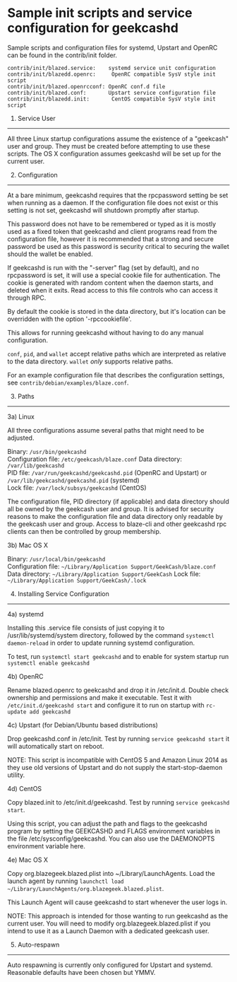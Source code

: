 Sample init scripts and service configuration for geekcashd
==========================================================

Sample scripts and configuration files for systemd, Upstart and OpenRC
can be found in the contrib/init folder.

    contrib/init/blazed.service:    systemd service unit configuration
    contrib/init/blazedd.openrc:     OpenRC compatible SysV style init script
    contrib/init/blazed.openrcconf: OpenRC conf.d file
    contrib/init/blazed.conf:       Upstart service configuration file
    contrib/init/blazedd.init:       CentOS compatible SysV style init script

1. Service User
---------------------------------

All three Linux startup configurations assume the existence of a "geekcash" user
and group.  They must be created before attempting to use these scripts.
The OS X configuration assumes geekcashd will be set up for the current user.

2. Configuration
---------------------------------

At a bare minimum, geekcashd requires that the rpcpassword setting be set
when running as a daemon.  If the configuration file does not exist or this
setting is not set, geekcashd will shutdown promptly after startup.

This password does not have to be remembered or typed as it is mostly used
as a fixed token that geekcashd and client programs read from the configuration
file, however it is recommended that a strong and secure password be used
as this password is security critical to securing the wallet should the
wallet be enabled.

If geekcashd is run with the "-server" flag (set by default), and no rpcpassword is set,
it will use a special cookie file for authentication. The cookie is generated with random
content when the daemon starts, and deleted when it exits. Read access to this file
controls who can access it through RPC.

By default the cookie is stored in the data directory, but it's location can be overridden
with the option '-rpccookiefile'.

This allows for running geekcashd without having to do any manual configuration.

`conf`, `pid`, and `wallet` accept relative paths which are interpreted as
relative to the data directory. `wallet` *only* supports relative paths.

For an example configuration file that describes the configuration settings,
see `contrib/debian/examples/blaze.conf`.

3. Paths
---------------------------------

3a) Linux

All three configurations assume several paths that might need to be adjusted.

Binary:              `/usr/bin/geekcashd`  
Configuration file:  `/etc/geekcash/blaze.conf`
Data directory:      `/var/lib/geekcashd`  
PID file:            `/var/run/geekcashd/geekcashd.pid` (OpenRC and Upstart) or `/var/lib/geekcashd/geekcashd.pid` (systemd)  
Lock file:           `/var/lock/subsys/geekcashd` (CentOS)  

The configuration file, PID directory (if applicable) and data directory
should all be owned by the geekcash user and group.  It is advised for security
reasons to make the configuration file and data directory only readable by the
geekcash user and group.  Access to blaze-cli and other geekcashd rpc clients
can then be controlled by group membership.

3b) Mac OS X

Binary:              `/usr/local/bin/geekcashd`  
Configuration file:  `~/Library/Application Support/GeekCash/blaze.conf`
Data directory:      `~/Library/Application Support/GeekCash`
Lock file:           `~/Library/Application Support/GeekCash/.lock`

4. Installing Service Configuration
-----------------------------------

4a) systemd

Installing this .service file consists of just copying it to
/usr/lib/systemd/system directory, followed by the command
`systemctl daemon-reload` in order to update running systemd configuration.

To test, run `systemctl start geekcashd` and to enable for system startup run
`systemctl enable geekcashd`

4b) OpenRC

Rename blazed.openrc to geekcashd and drop it in /etc/init.d.  Double
check ownership and permissions and make it executable.  Test it with
`/etc/init.d/geekcashd start` and configure it to run on startup with
`rc-update add geekcashd`

4c) Upstart (for Debian/Ubuntu based distributions)

Drop geekcashd.conf in /etc/init.  Test by running `service geekcashd start`
it will automatically start on reboot.

NOTE: This script is incompatible with CentOS 5 and Amazon Linux 2014 as they
use old versions of Upstart and do not supply the start-stop-daemon utility.

4d) CentOS

Copy blazed.init to /etc/init.d/geekcashd. Test by running `service geekcashd start`.

Using this script, you can adjust the path and flags to the geekcashd program by
setting the GEEKCASHD and FLAGS environment variables in the file
/etc/sysconfig/geekcashd. You can also use the DAEMONOPTS environment variable here.

4e) Mac OS X

Copy org.blazegeek.blazed.plist into ~/Library/LaunchAgents. Load the launch agent by
running `launchctl load ~/Library/LaunchAgents/org.blazegeek.blazed.plist`.

This Launch Agent will cause geekcashd to start whenever the user logs in.

NOTE: This approach is intended for those wanting to run geekcashd as the current user.
You will need to modify org.blazegeek.blazed.plist if you intend to use it as a
Launch Daemon with a dedicated geekcash user.

5. Auto-respawn
-----------------------------------

Auto respawning is currently only configured for Upstart and systemd.
Reasonable defaults have been chosen but YMMV.
